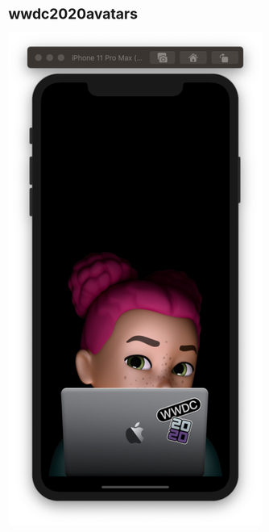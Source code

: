 # wwdc2020avatars

![](https://github.com/ram4ik/wwdc2020avatars/blob/master/wwdc2020avatars/Assets.xcassets/Screenshot%202020-05-13%20at%2023.15.06.imageset/Screenshot%202020-05-13%20at%2023.15.06.png)
